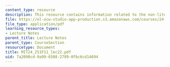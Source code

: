 ```yaml
---
content_type: resource
description: This resource contains information related to the non-literal speech.
file: https://ol-ocw-studio-app-production.s3.amazonaws.com/courses/24-251-introduction-to-philosophy-of-language-fall-2011/7a2090cd9a99650827890fbc6cd14694_MIT24_251F11_lec22.pdf
file_type: application/pdf
learning_resource_types:
- Lecture Notes
parent_title: Lecture Notes
parent_type: CourseSection
resourcetype: Document
title: MIT24_251F11_lec22.pdf
uid: 7a2090cd-9a99-6508-2789-0fbc6cd14694
---
```

